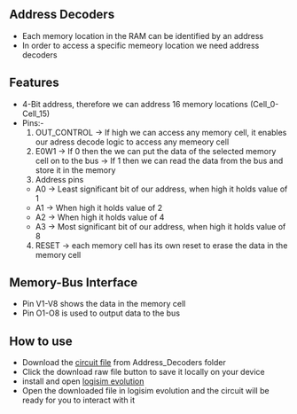 ## Address Decoders
- Each memory location in the RAM can be identified by an address
- In order to access a specific memeory location we need address decoders

## Features
- 4-Bit address, therefore we can address 16 memory locations (Cell_0-Cell_15)
- Pins:-
   1) OUT_CONTROL -> If high we can access any memory cell, it enables our adress decode logic to access any memeory cell
   2) E0W1 -> If 0 then the we can put the data of the selected memory cell on to the bus
           -> If 1 then we can read the data from the bus and store it in the memory
   3) Address pins
   - A0 -> Least significant bit of our address, when high it holds value of 1
   - A1 -> When high it holds value of 2
   - A2 -> When high it holds value of 4
   - A3 -> Most significant bit of our address, when high it holds value of 8
   4) RESET -> each memory cell has its own reset to erase the data in the memory cell

## Memory-Bus Interface
- Pin V1-V8 shows the data in the memory cell
- Pin O1-O8 is used to output data to the bus

## How to use
- Download the [circuit file](Random_Access_Memory_AddDecLog.circ) from Address_Decoders folder
- Click the download raw file button to save it locally on your device
- install and open [logisim evolution](https://github.com/logisim-evolution/logisim-evolution/releases)
- Open the downloaded file in logisim evolution and the circuit will be ready for you to interact with it
